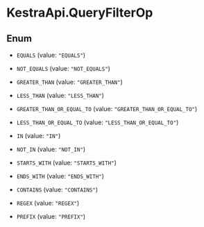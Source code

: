 # KestraApi.QueryFilterOp

## Enum


* `EQUALS` (value: `"EQUALS"`)

* `NOT_EQUALS` (value: `"NOT_EQUALS"`)

* `GREATER_THAN` (value: `"GREATER_THAN"`)

* `LESS_THAN` (value: `"LESS_THAN"`)

* `GREATER_THAN_OR_EQUAL_TO` (value: `"GREATER_THAN_OR_EQUAL_TO"`)

* `LESS_THAN_OR_EQUAL_TO` (value: `"LESS_THAN_OR_EQUAL_TO"`)

* `IN` (value: `"IN"`)

* `NOT_IN` (value: `"NOT_IN"`)

* `STARTS_WITH` (value: `"STARTS_WITH"`)

* `ENDS_WITH` (value: `"ENDS_WITH"`)

* `CONTAINS` (value: `"CONTAINS"`)

* `REGEX` (value: `"REGEX"`)

* `PREFIX` (value: `"PREFIX"`)


